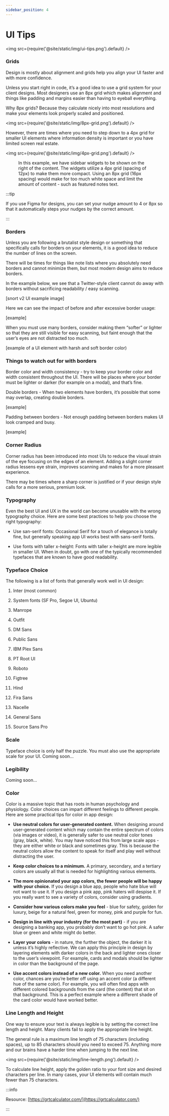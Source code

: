 ```yaml
---
sidebar_position: 4
---
```


# UI Tips

<img src={require('@site/static/img/ui-tips.png').default} />

### Grids

Design is mostly about alignment and grids help you align your UI faster and with more confidence.

  

Unless you start right in code, it’s a good idea to use a grid system for your client designs. Most designers use an 8px grid which makes alignment and things like padding and margins easier than having to eyeball everything.

  

Why 8px grids? Because they calculate nicely into most resolutions and make your elements look properly scaled and positioned.

  

<img src={require('@site/static/img/8px-grid.png').default} />

  

However, there are times where you need to step down to a 4px grid for smaller UI elements where information density is important or you have limited screen real estate.

  

<img src={require('@site/static/img/4px-grid.png').default} />
<figure>
<figcaption>In this example, we have sidebar widgets to be shown on the right of the content. The widgets utilize a 4px grid (spacing of 12px) to make them more compact. Using an 8px grid (16px spacing) would make for too much white space and limit the amount of content - such as featured notes text.</figcaption>
</figure>
  

:::tip  

If you use Figma for designs, you can set your nudge amount to 4 or 8px so that it automatically steps your nudges by the correct amount.

:::

  

### Borders

Unless you are following a brutalist style design or something that specifically calls for borders on your elements, it is a good idea to reduce the number of lines on the screen.

  

There will be times for things like note lists where you absolutely need borders and cannot minimize them, but most modern design aims to reduce borders.

  

In the example below, we see that a Twitter-style client cannot do away with borders without sacrificing readability / easy scanning.

  

[snort v2 UI example image]

  

Here we can see the impact of before and after excessive border usage:

[example]

  

When you must use many borders, consider making them “softer” or lighter so that they are still visible for easy scanning, but faint enough that the user’s eyes are not distracted too much.

  

[example of a UI element with harsh and soft border color)

  

### Things to watch out for with borders

  

Border color and width consistency - try to keep your border color and width consistent throughout the UI. There will be places where your border must be lighter or darker (for example on a modal), and that’s fine.

  

Double borders - When two elements have borders, it’s possible that some may overlap, creating double borders.

[example]

  

Padding between borders - Not enough padding between borders makes UI look cramped and busy.

[example]

### Corner Radius

Corner radius has been introduced into most UIs to reduce the visual strain of the eye focusing on the edges of an element. Adding a slight corner radius lessens eye strain, improves scanning and makes for a more pleasant experience.

  

There may be times where a sharp corner is justified or if your design style calls for a more serious, premium look.

  

### Typography

Even the best UI and UX in the world can become unusable with the wrong typography choice. Here are some best practices to help you choose the right typography:


-   Use san-serif fonts: Occasional Serif for a touch of elegance is totally fine, but generally speaking app UI works best with sans-serif fonts.
    
-   Use fonts with taller x-height: Fonts with taller x-height are more legible in smaller UI. When in doubt, go with one of the typically recommended typefaces that are known to have good readability.
    

### Typeface Choice

  

The following is a list of fonts that generally work well in UI design:

  

1.  Inter (most common)
    
2.  System fonts (SF Pro, Segoe UI, Ubuntu)
    
3.  Manrope
    
4.  Outfit
    
5.  DM Sans
    
6.  Public Sans
    
7.  IBM Plex Sans
    
8.  PT Root UI
    
9.  Roboto
    
10.  Figtree
    
11.  Hind
    
12.  Fira Sans
    
13.  Nacelle
    
14.  General Sans
    
15.  Source Sans Pro
    

  

### Scale

  

Typeface choice is only half the puzzle. You must also use the appropriate scale for your UI. Coming soon...

  
  

### Legibility

  Coming soon...

### Color

Color is a massive topic that has roots in human psychology and physiology. Color choices can impart different feelings to different people. Here are some practical tips for color in app design:

  

-   **Use neutral colors for user-generated content.** When designing around user-generated content which may contain the entire spectrum of colors (via images or video), it is generally safer to use neutral color tones (gray, black, white). You may have noticed this from large scale apps - they are either white or black and sometimes gray. This is because the neutral colors allow the content to speak for itself and play well without distracting the user.
    
-   **Keep color choices to a minimum.** A primary, secondary, and a tertiary colors are usually all that is needed for highlighting various elements.
    
-   **The more opinionated your app colors, the fewer people will be happy with your choice.** If you design a blue app, people who hate blue will not want to use it. If you design a pink app, pink haters will despise it. If you really want to see a variety of colors, consider using gradients.
    
-   **Consider how various colors make you feel** - blue for safety, golden for luxury, beige for a natural feel, green for money, pink and purple for fun.
    
-   **Design in line with your industry (for the most part)** - if you are designing a banking app, you probably don’t want to go hot pink. A safer blue or green and white might do better.
    
-   **Layer your colors** - in nature, the further the object, the darker it is unless it’s highly reflective. We can apply this principle in design by layering elements with darker colors in the back and lighter ones closer to the user’s viewpoint. For example, cards and modals should be lighter in color than the background of the page.
    
-   **Use accent colors instead of a new color.** When you need another color, chances are you’re better off using an accent color (a different hue of the same color). For example, you will often find apps with different colored backgrounds from the card (the content) that sit on that background. This is a perfect example where a different shade of the card color would have worked better.
    
    
  

### Line Length and Height

  

One way to ensure your text is always legible is by setting the correct line length and height. Many clients fail to apply the appropriate line height.

  

The general rule is a maximum line length of 75 characters (including spaces), up to 85 characters should you need to exceed 75. Anything more and our brains have a harder time when jumping to the next line.

  

<img src={require('@site/static/img/line-length.png').default} />

  

To calculate line height, apply the golden ratio to your font size and desired characters per line. In many cases, your UI elements will contain much fewer than 75 characters.

  
:::info

Resource: [https://grtcalculator.com/](https://grtcalculator.com/)

:::